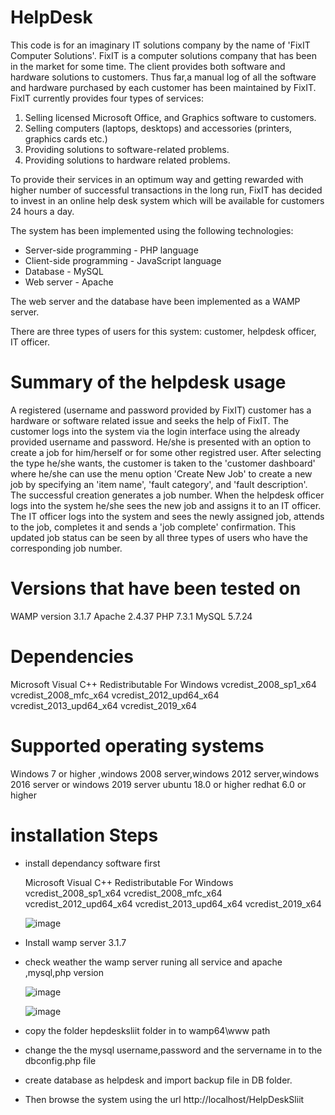 # HelpDesk

This code is for an imaginary IT solutions company by the name of 'FixIT Computer Solutions'. FixIT is a computer solutions company that has been in the market for some time. 
The client provides both software and hardware solutions to customers. Thus far,a manual log of all the software and hardware purchased by each customer has been maintained 
by FixIT. FixIT currently provides four types of services:

1.	Selling licensed Microsoft Office, and Graphics software to customers.
2.	Selling computers (laptops, desktops) and accessories (printers, graphics cards etc.)
3.	Providing solutions to software-related problems.
4.	Providing solutions to hardware related problems.
 
To provide their services in an optimum way and getting rewarded with higher number of successful transactions in the long run, FixIT has decided to invest in an online 
help desk system which will be available for customers 24 hours a day.

The system has been implemented using the following technologies:

* Server-side programming - PHP language
* Client-side programming - JavaScript language
* Database - MySQL
* Web server - Apache

The web server and the database have been implemented as a WAMP server. 

There are three types of users for this system: customer, helpdesk officer, IT officer.

# Summary of the helpdesk usage

A registered (username and password provided by FixIT) customer has a hardware or software related issue and seeks the help of FixIT. The customer logs into the system via the
login interface using the already provided username and password. He/she is presented with an option to create a job for him/herself or for some other registred user. After 
selecting the type he/she wants, the customer is taken to the 'customer dashboard' where he/she can use the menu option 'Create New Job' to create a new job by specifying an 
'item name', 'fault category', and 'fault description'. The successful creation generates a job number.
When the helpdesk officer logs into the system he/she sees the new job and assigns it to an IT officer. The IT officer logs into the system and sees the newly assigned job, 
attends to the job, completes it and sends a 'job complete' confirmation. This updated job status can be seen by all three types of users who have the corresponding job number.

# Versions that have been tested on

WAMP version 3.1.7 
Apache 2.4.37
PHP 7.3.1
MySQL 5.7.24

# Dependencies

Microsoft Visual C++ Redistributable For Windows
vcredist_2008_sp1_x64
vcredist_2008_mfc_x64
vcredist_2012_upd64_x64
vcredist_2013_upd64_x64
vcredist_2019_x64

# Supported operating systems

Windows 7 or higher ,windows 2008 server,windows 2012 server,windows 2016 server or windows 2019 server
ubuntu 18.0 or higher
redhat 6.0 or higher

# installation Steps

* install dependancy software first

  Microsoft Visual C++ Redistributable For Windows vcredist_2008_sp1_x64 vcredist_2008_mfc_x64 vcredist_2012_upd64_x64 vcredist_2013_upd64_x64 vcredist_2019_x64

  ![image](https://user-images.githubusercontent.com/79468171/116651276-7a7ff600-a9a0-11eb-83aa-5882fea46974.png)


  

* Install wamp server 3.1.7


 
* check weather the wamp server runing all service and apache ,mysql,php version

  ![image](https://user-images.githubusercontent.com/79468171/116650519-ec574000-a99e-11eb-93d6-2fd98fe1cac2.png)
  
  ![image](https://user-images.githubusercontent.com/79468171/116651600-2e818100-a9a1-11eb-89aa-3f3b937c95a1.png)


* copy the folder hepdesksliit folder in to wamp64\www path
* change the the mysql username,password and the servername in to the dbconfig.php file 
* create database as helpdesk and import backup file in DB folder.
* Then browse the system using the url http://localhost/HelpDeskSliit






